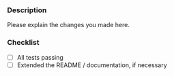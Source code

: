 ### Description
Please explain the changes you made here.

### Checklist
- [ ] All tests passing
- [ ] Extended the README / documentation, if necessary
